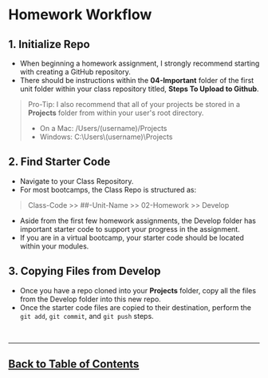 # Homework Workflow

## 1. Initialize Repo

- When beginning a homework assignment, I strongly recommend starting with creating a GitHub repository.
- There should be instructions within the **04-Important** folder of the first unit folder within your class repository titled, **Steps To Upload to Github**.

> Pro-Tip: I also recommend that all of your projects be stored in a **Projects** folder from within your user's root directory.
>
> - On a Mac: /Users/(username)/Projects
> - Windows: C:\Users\\(username)\Projects

## 2. Find Starter Code

- Navigate to your Class Repository.
- For most bootcamps, the Class Repo is structured as:

> Class-Code >> ##-Unit-Name >> 02-Homework >> Develop

- Aside from the first few homework assignments, the Develop folder has important starter code to support your progress in the assignment.
- If you are in a virtual bootcamp, your starter code should be located within your modules.

## 3. Copying Files from Develop

- Once you have a repo cloned into your **Projects** folder, copy all the files from the Develop folder into this new repo.
- Once the starter code files are copied to their destination, perform the `git add`, `git commit`, and `git push` steps.

<br>

<hr>

## [Back to Table of Contents](./README)